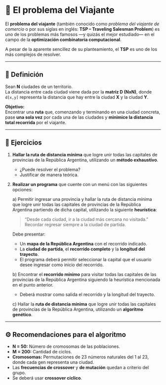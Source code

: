 # 🧭 El problema del Viajante

El **problema del viajante** (también conocido como _problema del viajante de comercio_ o por sus siglas en inglés: **TSP – Traveling Salesman Problem**) es uno de los problemas más famosos —y quizás el mejor estudiado— en el campo de la **optimización combinatoria computacional**.

A pesar de la aparente sencillez de su planteamiento, el **TSP** es uno de los más complejos de resolver.

---

## 📘 Definición

Sean **N** ciudades de un territorio.  
La distancia entre cada ciudad viene dada por la **matriz D (NxN)**, donde `d[x,y]` representa la distancia que hay entre la ciudad **X** y la ciudad **Y**.

**Objetivo:**  
Encontrar una **ruta** que, comenzando y terminando en una ciudad concreta, pase **una sola vez** por cada una de las ciudades y **minimice la distancia total recorrida** por el viajante.

---

## 🧩 Ejercicios

1. **Hallar la ruta de distancia mínima** que logre unir todas las capitales de provincias de la República Argentina, utilizando un **método exhaustivo**.

   - ¿Puede resolver el problema?
   - Justificar de manera teórica.

2. **Realizar un programa** que cuente con un menú con las siguientes opciones:

   a) Permitir ingresar una provincia y hallar la ruta de distancia mínima que logre unir todas las capitales de provincias de la República Argentina partiendo de dicha capital, utilizando la siguiente **heurística**:

   > “Desde cada ciudad, ir a la ciudad más cercana no visitada.”  
   > Recordar regresar siempre a la ciudad de partida.

   Debe presentar:

   - Un **mapa de la República Argentina** con el recorrido indicado.
   - La **ciudad de partida**, el **recorrido completo** y la **longitud del trayecto**.
   - El programa deberá permitir seleccionar la capital que el usuario desee ingresar como inicio del recorrido.

   b) Encontrar el **recorrido mínimo** para visitar todas las capitales de las provincias de la República Argentina siguiendo la heurística mencionada en el punto anterior.

   - Deberá mostrar como salida el recorrido y la longitud del trayecto.

   c) Hallar la **ruta de distancia mínima** que logre unir todas las capitales de provincias de la República Argentina, utilizando un **algoritmo genético**.

---

## ⚙️ Recomendaciones para el algoritmo

- **N = 50:** Número de cromosomas de las poblaciones.
- **M = 200:** Cantidad de ciclos.
- **Cromosomas:** Permutaciones de 23 números naturales del 1 al 23, donde cada gen representa una ciudad.
- Las **frecuencias de crossover** y **de mutación** quedan a criterio del grupo.
- Se deberá usar **crossover cíclico**.

